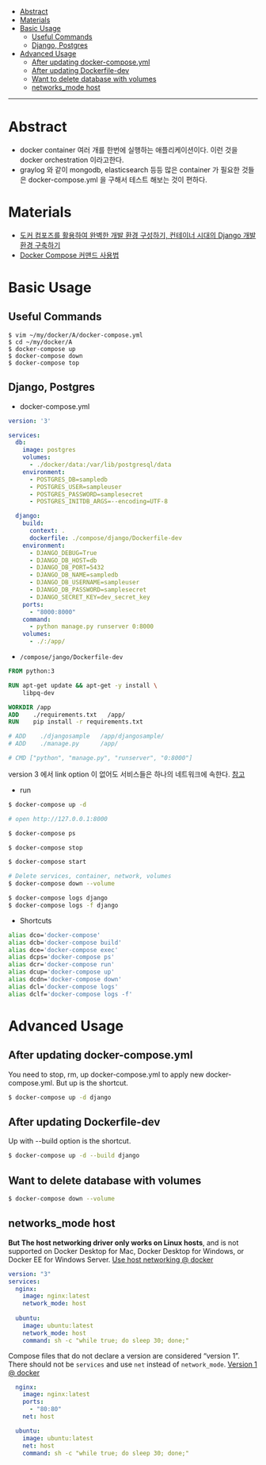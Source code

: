 - [Abstract](#abstract)
- [Materials](#materials)
- [Basic Usage](#basic-usage)
  - [Useful Commands](#useful-commands)
  - [Django, Postgres](#django-postgres)
- [Advanced Usage](#advanced-usage)
  - [After updating docker-compose.yml](#after-updating-docker-composeyml)
  - [After updating Dockerfile-dev](#after-updating-dockerfile-dev)
  - [Want to delete database with volumes](#want-to-delete-database-with-volumes)
  - [networks_mode host](#networks_mode-host)

----

# Abstract

- docker container 여러 개를 한번에 실행하는 애플리케이션이다. 이런
  것을 docker orchestration 이라고한다.
- graylog 와 같이 mongodb, elasticsearch 등등 많은 container 가 필요한
  것들은 docker-compose.yml 을 구해서 테스트 해보는 것이 편하다.

# Materials

- [도커 컴포즈를 활용하여 완벽한 개발 환경 구성하기, 컨테이너 시대의 Django 개발환경 구축하기](https://www.44bits.io/ko/post/almost-perfect-development-environment-with-docker-and-docker-compose)
- [Docker Compose 커맨드 사용법](https://www.daleseo.com/docker-compose/)

# Basic Usage

## Useful Commands

```console
$ vim ~/my/docker/A/docker-compose.yml
$ cd ~/my/docker/A
$ docker-compose up
$ docker-compose down
$ docker-compose top
```

## Django, Postgres

* docker-compose.yml

```yml
version: '3'

services:
  db:
    image: postgres
    volumes:
      - ./docker/data:/var/lib/postgresql/data
    environment:
      - POSTGRES_DB=sampledb
      - POSTGRES_USER=sampleuser
      - POSTGRES_PASSWORD=samplesecret
      - POSTGRES_INITDB_ARGS=--encoding=UTF-8

  django:
    build:
      context: .
      dockerfile: ./compose/django/Dockerfile-dev
    environment:
      - DJANGO_DEBUG=True
      - DJANGO_DB_HOST=db
      - DJANGO_DB_PORT=5432
      - DJANGO_DB_NAME=sampledb
      - DJANGO_DB_USERNAME=sampleuser
      - DJANGO_DB_PASSWORD=samplesecret
      - DJANGO_SECRET_KEY=dev_secret_key
    ports:
      - "8000:8000"
    command: 
      - python manage.py runserver 0:8000
    volumes:
      - ./:/app/
```

* `/compose/jango/Dockerfile-dev`

```Dockerfile
FROM python:3

RUN apt-get update && apt-get -y install \
    libpq-dev

WORKDIR /app
ADD    ./requirements.txt   /app/
RUN    pip install -r requirements.txt

# ADD    ./djangosample   /app/djangosample/
# ADD    ./manage.py      /app/

# CMD ["python", "manage.py", "runserver", "0:8000"]
```

version 3 에서 link option 이 없어도 서비스들은 하나의 네트워크에 속한다. [참고](https://docs.docker.com/compose/networking/#links)

* run

```bash
$ docker-compose up -d

# open http://127.0.0.1:8000

$ docker-compose ps

$ docker-compose stop

$ docker-compose start

# Delete services, container, network, volumes
$ docker-compose down --volume

$ docker-compose logs django
$ docker-compose logs -f django
```

* Shortcuts

```bash
alias dco='docker-compose'
alias dcb='docker-compose build'
alias dce='docker-compose exec'
alias dcps='docker-compose ps'
alias dcr='docker-compose run'
alias dcup='docker-compose up'
alias dcdn='docker-compose down'
alias dcl='docker-compose logs'
alias dclf='docker-compose logs -f'
```

# Advanced Usage

## After updating docker-compose.yml 

You need to stop, rm, up docker-compose.yml to apply new docker-compose.yml. But up is the shortcut.

```bash
$ docker-compose up -d django
```

## After updating Dockerfile-dev

Up with --build option is the shortcut.

```bash
$ docker-compose up -d --build django
```

## Want to delete database with volumes

```bash
$ docker-compose down --volume
```

## networks_mode host

**But The host networking driver only works on Linux hosts**, and is not supported on Docker Desktop for Mac, Docker Desktop for Windows, or Docker EE for Windows Server. [Use host networking @ docker](https://docs.docker.com/network/host/)

```yml
version: "3"
services:
  nginx:
    image: nginx:latest
    network_mode: host
      
  ubuntu:
    image: ubuntu:latest
    network_mode: host
    command: sh -c "while true; do sleep 30; done;"
```

Compose files that do not declare a version are considered “version 1”. There should not be `services` and use `net` instead of `network_mode`. [Version 1 @ docker](https://docs.docker.com/compose/compose-file/compose-versioning/#version-1)

```yml
  nginx:
    image: nginx:latest
    ports:
      - "80:80"
    net: host

  ubuntu:
    image: ubuntu:latest
    net: host
    command: sh -c "while true; do sleep 30; done;"
```
